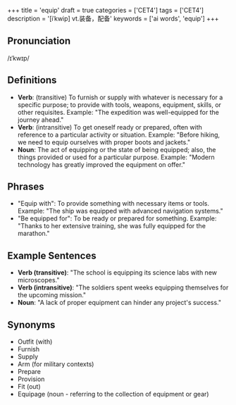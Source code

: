 +++
title = 'equip'
draft = true
categories = ['CET4']
tags = ['CET4']
description = '[iˈkwip] vt.装备，配备'
keywords = ['ai words', 'equip']
+++

## Pronunciation
/ɪˈkwɪp/

## Definitions
- **Verb**: (transitive) To furnish or supply with whatever is necessary for a specific purpose; to provide with tools, weapons, equipment, skills, or other requisites. Example: "The expedition was well-equipped for the journey ahead."
- **Verb**: (intransitive) To get oneself ready or prepared, often with reference to a particular activity or situation. Example: "Before hiking, we need to equip ourselves with proper boots and jackets."
- **Noun**: The act of equipping or the state of being equipped; also, the things provided or used for a particular purpose. Example: "Modern technology has greatly improved the equipment on offer."

## Phrases
- "Equip with": To provide something with necessary items or tools. Example: "The ship was equipped with advanced navigation systems."
- "Be equipped for": To be ready or prepared for something. Example: "Thanks to her extensive training, she was fully equipped for the marathon."

## Example Sentences
- **Verb (transitive)**: "The school is equipping its science labs with new microscopes."
- **Verb (intransitive)**: "The soldiers spent weeks equipping themselves for the upcoming mission."
- **Noun**: "A lack of proper equipment can hinder any project's success."

## Synonyms
- Outfit (with)
- Furnish
- Supply
- Arm (for military contexts)
- Prepare
- Provision
- Fit (out)
- Equipage (noun - referring to the collection of equipment or gear)
